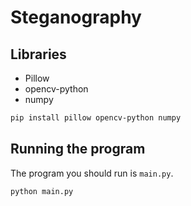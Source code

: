 # Steganography

## Libraries

- Pillow
- opencv-python
- numpy

```bash
pip install pillow opencv-python numpy
```

## Running the program

The program you should run is `main.py`.

```bash
python main.py
```
